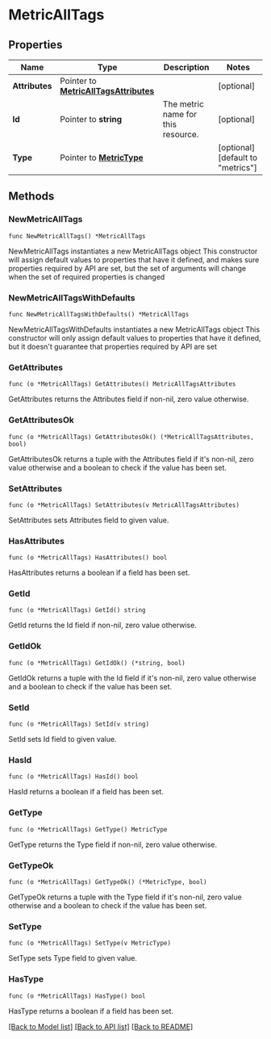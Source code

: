 # MetricAllTags

## Properties

Name | Type | Description | Notes
------------ | ------------- | ------------- | -------------
**Attributes** | Pointer to [**MetricAllTagsAttributes**](MetricAllTagsAttributes.md) |  | [optional] 
**Id** | Pointer to **string** | The metric name for this resource. | [optional] 
**Type** | Pointer to [**MetricType**](MetricType.md) |  | [optional] [default to "metrics"]

## Methods

### NewMetricAllTags

`func NewMetricAllTags() *MetricAllTags`

NewMetricAllTags instantiates a new MetricAllTags object
This constructor will assign default values to properties that have it defined,
and makes sure properties required by API are set, but the set of arguments
will change when the set of required properties is changed

### NewMetricAllTagsWithDefaults

`func NewMetricAllTagsWithDefaults() *MetricAllTags`

NewMetricAllTagsWithDefaults instantiates a new MetricAllTags object
This constructor will only assign default values to properties that have it defined,
but it doesn't guarantee that properties required by API are set

### GetAttributes

`func (o *MetricAllTags) GetAttributes() MetricAllTagsAttributes`

GetAttributes returns the Attributes field if non-nil, zero value otherwise.

### GetAttributesOk

`func (o *MetricAllTags) GetAttributesOk() (*MetricAllTagsAttributes, bool)`

GetAttributesOk returns a tuple with the Attributes field if it's non-nil, zero value otherwise
and a boolean to check if the value has been set.

### SetAttributes

`func (o *MetricAllTags) SetAttributes(v MetricAllTagsAttributes)`

SetAttributes sets Attributes field to given value.

### HasAttributes

`func (o *MetricAllTags) HasAttributes() bool`

HasAttributes returns a boolean if a field has been set.

### GetId

`func (o *MetricAllTags) GetId() string`

GetId returns the Id field if non-nil, zero value otherwise.

### GetIdOk

`func (o *MetricAllTags) GetIdOk() (*string, bool)`

GetIdOk returns a tuple with the Id field if it's non-nil, zero value otherwise
and a boolean to check if the value has been set.

### SetId

`func (o *MetricAllTags) SetId(v string)`

SetId sets Id field to given value.

### HasId

`func (o *MetricAllTags) HasId() bool`

HasId returns a boolean if a field has been set.

### GetType

`func (o *MetricAllTags) GetType() MetricType`

GetType returns the Type field if non-nil, zero value otherwise.

### GetTypeOk

`func (o *MetricAllTags) GetTypeOk() (*MetricType, bool)`

GetTypeOk returns a tuple with the Type field if it's non-nil, zero value otherwise
and a boolean to check if the value has been set.

### SetType

`func (o *MetricAllTags) SetType(v MetricType)`

SetType sets Type field to given value.

### HasType

`func (o *MetricAllTags) HasType() bool`

HasType returns a boolean if a field has been set.


[[Back to Model list]](../README.md#documentation-for-models) [[Back to API list]](../README.md#documentation-for-api-endpoints) [[Back to README]](../README.md)


